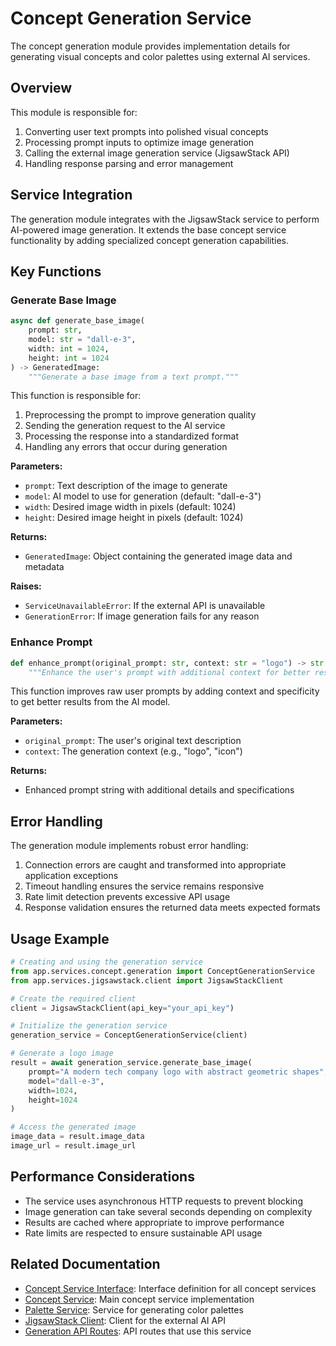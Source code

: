 # Concept Generation Service

The concept generation module provides implementation details for generating visual concepts and color palettes using external AI services.

## Overview

This module is responsible for:

1. Converting user text prompts into polished visual concepts 
2. Processing prompt inputs to optimize image generation
3. Calling the external image generation service (JigsawStack API)
4. Handling response parsing and error management

## Service Integration

The generation module integrates with the JigsawStack service to perform AI-powered image generation. It extends the base concept service functionality by adding specialized concept generation capabilities.

## Key Functions

### Generate Base Image

```python
async def generate_base_image(
    prompt: str,
    model: str = "dall-e-3",
    width: int = 1024,
    height: int = 1024
) -> GeneratedImage:
    """Generate a base image from a text prompt."""
```

This function is responsible for:

1. Preprocessing the prompt to improve generation quality
2. Sending the generation request to the AI service
3. Processing the response into a standardized format
4. Handling any errors that occur during generation

**Parameters:**
- `prompt`: Text description of the image to generate
- `model`: AI model to use for generation (default: "dall-e-3")
- `width`: Desired image width in pixels (default: 1024)
- `height`: Desired image height in pixels (default: 1024)

**Returns:**
- `GeneratedImage`: Object containing the generated image data and metadata

**Raises:**
- `ServiceUnavailableError`: If the external API is unavailable
- `GenerationError`: If image generation fails for any reason

### Enhance Prompt

```python
def enhance_prompt(original_prompt: str, context: str = "logo") -> str:
    """Enhance the user's prompt with additional context for better results."""
```

This function improves raw user prompts by adding context and specificity to get better results from the AI model.

**Parameters:**
- `original_prompt`: The user's original text description
- `context`: The generation context (e.g., "logo", "icon")

**Returns:**
- Enhanced prompt string with additional details and specifications

## Error Handling

The generation module implements robust error handling:

1. Connection errors are caught and transformed into appropriate application exceptions
2. Timeout handling ensures the service remains responsive
3. Rate limit detection prevents excessive API usage
4. Response validation ensures the returned data meets expected formats

## Usage Example

```python
# Creating and using the generation service
from app.services.concept.generation import ConceptGenerationService
from app.services.jigsawstack.client import JigsawStackClient

# Create the required client
client = JigsawStackClient(api_key="your_api_key")

# Initialize the generation service
generation_service = ConceptGenerationService(client)

# Generate a logo image
result = await generation_service.generate_base_image(
    prompt="A modern tech company logo with abstract geometric shapes",
    model="dall-e-3",
    width=1024,
    height=1024
)

# Access the generated image
image_data = result.image_data
image_url = result.image_url
```

## Performance Considerations

- The service uses asynchronous HTTP requests to prevent blocking
- Image generation can take several seconds depending on complexity
- Results are cached where appropriate to improve performance
- Rate limits are respected to ensure sustainable API usage

## Related Documentation

- [Concept Service Interface](interface.md): Interface definition for all concept services
- [Concept Service](service.md): Main concept service implementation
- [Palette Service](palette.md): Service for generating color palettes
- [JigsawStack Client](../jigsawstack/client.md): Client for the external AI API
- [Generation API Routes](../../api/routes/concept/generation.md): API routes that use this service 